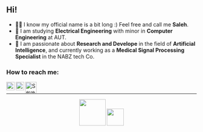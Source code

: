 ## Hi! 

- 👋🏻 I know my official name is a bit long :) Feel free and call me **Saleh**.
- 📗 I am studying **Electrical Engineering** with minor in **Computer Engineering** at AUT.
- 🔭 I am passionate about **Research and Develope** in the field of **Artificial Intelligence**, and currently working as a **Medical Signal Processing Specialist** in the NABZ tech Co.
### How to reach me:
[<img align="left" alt="Seyedmohammadsaleh Mirzatabatabaei | LinkedIn" width="22px" src="https://cdn.jsdelivr.net/npm/simple-icons@v3/icons/linkedin.svg" />][linkedin]
[<img align="left" alt="Seyedmohammadsaleh Mirzatabatabaei | Gmail" width="22px" src="https://upload.wikimedia.org/wikipedia/commons/4/4e/Gmail_Icon.png" />][Email]
[<img align="left" alt="Seyedmohammadsaleh Mirzatabatabaei | Researchgate" width="30px" src="https://www.pngrepo.com/png/314548/180/researchgate.png" />][Researchgate]

[Email]: seyedsaleh.edu@gmail.com
[linkedin]: https://www.linkedin.com/in/salehtabatabaei/
[Researchgate]: https://www.researchgate.net/profile/Seyed-Mohammadsaleh-Mirzatabatabaei
<br />


---
<div align="center">
<p>
 <img src="https://user-images.githubusercontent.com/47852354/138564509-b5dffb4e-f48b-4db5-b8a4-1385ef2b22c8.png" width="70">
 <img src="https://user-images.githubusercontent.com/47852354/140581080-2cfbac46-de19-4f8b-a0bf-ac0eab8bfd8a.png" width="45">
</p>
</div>


<!--
**seyedsaleh/seyedsaleh** is a ✨ _special_ ✨ repository because its `README.md` (this file) appears on your GitHub profile.
-->
